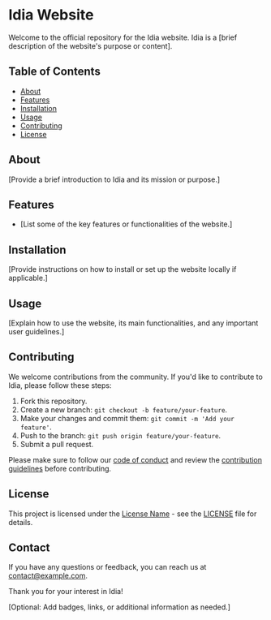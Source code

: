 # Idia Website

Welcome to the official repository for the Idia website. Idia is a [brief description of the website's purpose or content].

## Table of Contents

- [About](#about)
- [Features](#features)
- [Installation](#installation)
- [Usage](#usage)
- [Contributing](#contributing)
- [License](#license)

## About

[Provide a brief introduction to Idia and its mission or purpose.]

## Features

- [List some of the key features or functionalities of the website.]

## Installation

[Provide instructions on how to install or set up the website locally if applicable.]

## Usage

[Explain how to use the website, its main functionalities, and any important user guidelines.]

## Contributing

We welcome contributions from the community. If you'd like to contribute to Idia, please follow these steps:

1. Fork this repository.
2. Create a new branch: `git checkout -b feature/your-feature`.
3. Make your changes and commit them: `git commit -m 'Add your feature'`.
4. Push to the branch: `git push origin feature/your-feature`.
5. Submit a pull request.

Please make sure to follow our [code of conduct](CONTRIBUTING.md) and review the [contribution guidelines](CONTRIBUTING.md) before contributing.

## License

This project is licensed under the [License Name](LICENSE) - see the [LICENSE](LICENSE) file for details.

## Contact

If you have any questions or feedback, you can reach us at [contact@example.com](mailto:contact@example.com).

Thank you for your interest in Idia!

[Optional: Add badges, links, or additional information as needed.]

